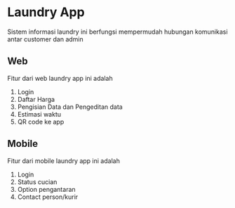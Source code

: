 # Laundry App
Sistem informasi laundry ini berfungsi mempermudah hubungan komunikasi antar customer dan admin


## Web
Fitur dari web laundry app ini adalah
1. Login 
2. Daftar Harga
3. Pengisian Data dan Pengeditan data
4. Estimasi waktu
5. QR code ke app


## Mobile

Fitur dari mobile laundry app ini adalah
1. Login
2. Status cucian
3. Option pengantaran
4. Contact person/kurir